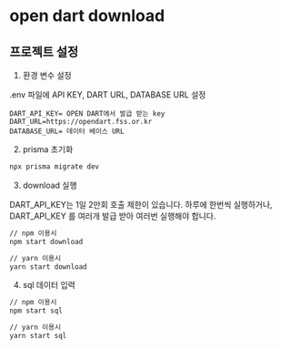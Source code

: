 # open dart download

## 프로젝트 설정

1. 환경 변수 설정

.env 파일에 API KEY, DART URL, DATABASE URL 설정

```.env
DART_API_KEY= OPEN DART에서 발급 받는 key
DART_URL=https://opendart.fss.or.kr
DATABASE_URL= 데이터 베이스 URL
```

2. prisma 초기화

```bash
npx prisma migrate dev
```

3. download 실행

DART_API_KEY는 1일 2만회 호출 제한이 있습니다. 하루에 한번씩 실행하거나, DART_API_KEY 를 여러개 발급 받아 여러번 실행해야 합니다.

```bash
// npm 이용시
npm start download

// yarn 이용시
yarn start download
```

4. sql 데이터 입력

```bash
// npm 이용시
npm start sql

// yarn 이용시
yarn start sql
```
